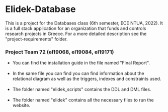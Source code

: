 # Elidek-Database

This is a project for the Databases class (6th semester, ECE NTUA, 2022). It is a full stack application for an organization that funds and controls research projects in Greece. For a more detailed description see the "project-requirements" folder.

<h3> Project Team 72 (el19068, el19084, el19171) </h3>

* You can find the installation guide in the file named "Final Report". <br></br>
* In the same file you can find you can find information about the relational diagram as well as the triggers, indexes and constraints used. <br></br>
* The folder named "elidek_scripts" contains the DDL and DML files. <br></br>
* The folder named "elidek" contains all the necessary files to run the website. <br></br>
